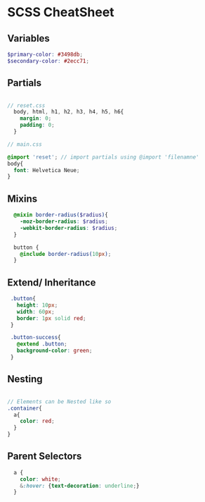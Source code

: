 # SCSS CheatSheet

## Variables

```scss
$primary-color: #3498db;
$secondary-color: #2ecc71;
```

## Partials

```scss

// reset.css
  body, html, h1, h2, h3, h4, h5, h6{
    margin: 0;
    padding: 0;
  }

// main.css

@import 'reset'; // import partials using @import 'filenamne'
body{
  font: Helvetica Neue;
}

```

## Mixins

```scss 
  @mixin border-radius($radius){
    -moz-border-radius: $radius;
    -webkit-border-radius: $radius;
  }

  button {
    @include border-radius(10px);
  }

```

## Extend/ Inheritance

```scss
 .button{
   height: 10px;
   width: 60px;
   border: 1px solid red;
 }

 .button-success{
   @extend .button;
   background-color: green;
 }


```

## Nesting
```scss 

// Elements can be Nested like so
.container{
  a{
    color: red;
  }
}

```

## Parent Selectors

```scss
  a {
    color: white;
    &:hover: {text-decoration: underline;}
  }


```